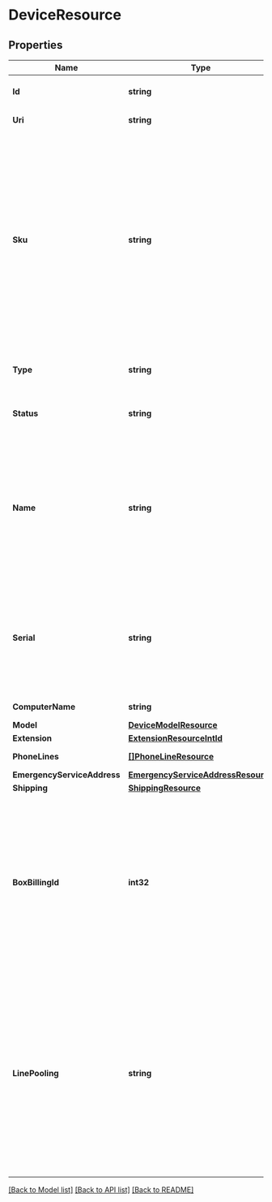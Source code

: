 # DeviceResource

## Properties
Name | Type | Description | Notes
------------ | ------------- | ------------- | -------------
**Id** | **string** | Internal identifier of a device | [optional] 
**Uri** | **string** | Canonical URI of a device | [optional] 
**Sku** | **string** | Device identification number (stock keeping unit) in the format TP-ID [-AT-AC], where TP is device type (HP for RC HardPhone, DV for all other devices including softphone); ID - device model ID; AT -addon type ID; AC - addon count (if any). For example &#39;HP-56-2-2&#39; | [optional] 
**Type** | **string** | Device type. The default value is &#39;HardPhone&#39; | [optional] 
**Status** | **string** | Status of a device &#x3D; [&#39;Online&#39;, &#39;Offline&#39;] | [optional] 
**Name** | **string** | Device name. Mandatory if ordering SoftPhone or OtherPhone . Optional for HardPhone . If not specified for HardPhone, then device model name is used as device name | [optional] 
**Serial** | **string** | Serial number for HardPhone (is returned only when the phone is shipped and provisioned); endpoint_id for softphone and mobile applications | [optional] 
**ComputerName** | **string** | PC name for softphone | [optional] 
**Model** | [**DeviceModelResource**](DeviceModelResource.md) |  | [optional] 
**Extension** | [**ExtensionResourceIntId**](ExtensionResourceIntId.md) |  | [optional] 
**PhoneLines** | [**[]PhoneLineResource**](PhoneLineResource.md) | Phone lines information | [optional] 
**EmergencyServiceAddress** | [**EmergencyServiceAddressResource**](EmergencyServiceAddressResource.md) |  | [optional] 
**Shipping** | [**ShippingResource**](ShippingResource.md) |  | [optional] 
**BoxBillingId** | **int32** | Box billing identifier of a device. Applicable only for HardPhones. It is an alternative way to identify the device to be ordered. Either model structure, or boxBillingId must be specified for HardPhone | [optional] 
**LinePooling** | **string** | Pooling type of a deviceHost - device with standalone paid phone line which can be linked to Glip/Softphone instanceGuest - device with a linked phone lineNone - device without a phone line or with specific line (free, BLA, etc.) &#x3D; [&#39;Host&#39;, &#39;Guest&#39;, &#39;None&#39;] | [optional] 

[[Back to Model list]](../README.md#documentation-for-models) [[Back to API list]](../README.md#documentation-for-api-endpoints) [[Back to README]](../README.md)


